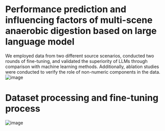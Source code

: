 # Performance prediction and influencing factors of multi-scene anaerobic digestion based on large language model
We employed data from two different source scenarios, conducted two rounds of fine-tuning, and validated the superiority of LLMs through comparison with machine learning methods. Additionally, ablation studies were conducted to verify the role of non-numeric components in the data.
![image](https://github.com/user-attachments/assets/c9519cef-b372-4516-8703-a4d0a00d1a95)

# Dataset processing and fine-tuning process

![image](https://github.com/user-attachments/assets/9efb44da-0cd2-4525-a20b-2f2015849879)
